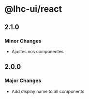 # @lhc-ui/react

## 2.1.0

### Minor Changes

- Ajustes nos componentes

## 2.0.0

### Major Changes

- Add display name to all components
